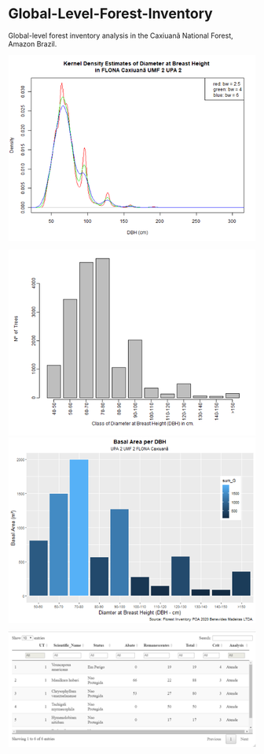 # Global-Level-Forest-Inventory
Global-level forest inventory analysis in the Caxiuanã National Forest, Amazon Brazil.

![Kernel density estimation](https://github.com/rcflorestal/Global-Level-Forest-Inventory/blob/main/output/densityKernelDBH.png)

![DBH Distribution](https://github.com/rcflorestal/Global-Level-Forest-Inventory/blob/main/output/distributionDBH.png)
![Basal Area](https://github.com/rcflorestal/Global-Level-Forest-Inventory/blob/main/output/basalAreaDBH.png)

![Criterion 3 to 4 trees](https://github.com/rcflorestal/Global-Level-Forest-Inventory/blob/main/output/tabCrit1.png)
